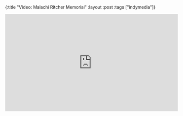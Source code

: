 {:title "Video: Malachi Ritcher Memorial"
:layout :post
:tags   ["indymedia"]}

<iframe width="560" height="315" src="https://www.youtube.com/embed/6pe-IGPwl9s?controls=0&amp;start=494" title="YouTube video player" frameborder="0" allow="accelerometer; autoplay; clipboard-write; encrypted-media; gyroscope; picture-in-picture; web-share" allowfullscreen></iframe>